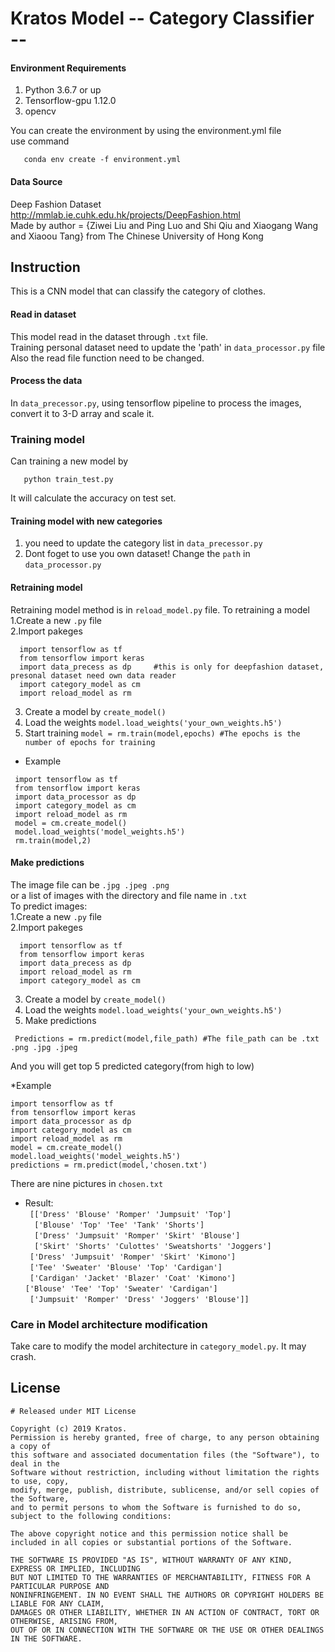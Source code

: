 # Kratos   Model -- Category Classifier --

#### Environment Requirements
 1. Python 3.6.7 or up
 2. Tensorflow-gpu 1.12.0
 3. opencv
 
 You can create the environment by using the environment.yml file     
 use command 
 ```
    conda env create -f environment.yml
 ```
#### Data Source
 Deep Fashion Dataset  http://mmlab.ie.cuhk.edu.hk/projects/DeepFashion.html    
 Made by author = {Ziwei Liu and Ping Luo and Shi Qiu and Xiaogang Wang and Xiaoou Tang} from The Chinese University of Hong Kong
 
## Instruction
This is a CNN model that can classify the category of clothes.

#### Read in dataset
  
 This model read in the dataset through `.txt` file.   
 Training personal dataset need to update the 'path' in `data_processor.py` file  
 Also the read file function need to be changed.  
 
#### Process the data
 In `data_precessor.py`, using tensorflow pipeline to process the images, convert it to 3-D array and scale it.
 
### Training model
 Can training a new model by 
 ```
    python train_test.py
 ```
 
 It will calculate the accuracy on test set.
  #### Training model with new categories
  1. you need to update the category list in `data_precessor.py`
  2. Dont foget to use you own dataset! Change the `path` in `data_processor.py`
  
  #### Retraining model
  Retraining model method is in `reload_model.py` file. To retraining a model  
  1.Create a new `.py` file  
  2.Import pakeges  
  ```
    import tensorflow as tf
    from tensorflow import keras
    import data_precess as dp     #this is only for deepfashion dataset, presonal dataset need own data reader 
    import category_model as cm
    import reload_model as rm
  ```
  3. Create a model by `create_model()` 
  4. Load the weights `model.load_weights('your_own_weights.h5')`
  5. Start training `model = rm.train(model,epochs) #The epochs is the number of epochs for training`
  
  * Example
  ```
   import tensorflow as tf
   from tensorflow import keras
   import data_processor as dp     
   import category_model as cm
   import reload_model as rm 
   model = cm.create_model()
   model.load_weights('model_weights.h5')
   rm.train(model,2)

  ```
  
  #### Make predictions
  The image file can be `.jpg .jpeg .png`   
  or a list of images with the directory and file name in `.txt`  
  To predict images:  
  1.Create a new `.py` file  
  2.Import pakeges  
  ```
    import tensorflow as tf
    from tensorflow import keras
    import data_precess as dp    
    import reload_model as rm
    import category_model as cm
  ```
  3. Create a model by `create_model()`   
  4. Load the weights `model.load_weights('your_own_weights.h5')`  
  5. Make predictions
  ```
   Predictions = rm.predict(model,file_path) #The file_path can be .txt .png .jpg .jpeg
  ```
  And you will get top 5 predicted category(from high to low)
  
  *Example
  ```
  import tensorflow as tf
  from tensorflow import keras
  import data_processor as dp     
  import category_model as cm
  import reload_model as rm 
  model = cm.create_model()
  model.load_weights('model_weights.h5')
  predictions = rm.predict(model,'chosen.txt')
  ```
  There are nine pictures in `chosen.txt`
  * Result:  
 ` [['Dress' 'Blouse' 'Romper' 'Jumpsuit' 'Top']`  
 `  ['Blouse' 'Top' 'Tee' 'Tank' 'Shorts']`  
 `  ['Dress' 'Jumpsuit' 'Romper' 'Skirt' 'Blouse']`  
 `  ['Skirt' 'Shorts' 'Culottes' 'Sweatshorts' 'Joggers']`  
  ` ['Dress' 'Jumpsuit' 'Romper' 'Skirt' 'Kimono']`  
  ` ['Tee' 'Sweater' 'Blouse' 'Top' 'Cardigan']`  
  ` ['Cardigan' 'Jacket' 'Blazer' 'Coat' 'Kimono']`  
  ` ['Blouse' 'Tee' 'Top' 'Sweater' 'Cardigan'] `  
  ` ['Jumpsuit' 'Romper' 'Dress' 'Joggers' 'Blouse']]`  
  
  ### Care in Model architecture modification
  Take care to modify the model architecture in `category_model.py`. It may crash.
  

## License
```
# Released under MIT License

Copyright (c) 2019 Kratos.
Permission is hereby granted, free of charge, to any person obtaining a copy of   
this software and associated documentation files (the "Software"), to deal in the    
Software without restriction, including without limitation the rights to use, copy,    
modify, merge, publish, distribute, sublicense, and/or sell copies of the Software,   
and to permit persons to whom the Software is furnished to do so, subject to the following conditions:

The above copyright notice and this permission notice shall be included in all copies or substantial portions of the Software.

THE SOFTWARE IS PROVIDED "AS IS", WITHOUT WARRANTY OF ANY KIND, EXPRESS OR IMPLIED, INCLUDING   
BUT NOT LIMITED TO THE WARRANTIES OF MERCHANTABILITY, FITNESS FOR A PARTICULAR PURPOSE AND     
NONINFRINGEMENT. IN NO EVENT SHALL THE AUTHORS OR COPYRIGHT HOLDERS BE LIABLE FOR ANY CLAIM,    
DAMAGES OR OTHER LIABILITY, WHETHER IN AN ACTION OF CONTRACT, TORT OR OTHERWISE, ARISING FROM,    
OUT OF OR IN CONNECTION WITH THE SOFTWARE OR THE USE OR OTHER DEALINGS IN THE SOFTWARE.
```

  











